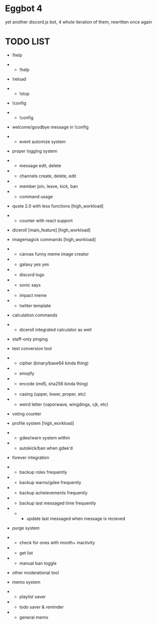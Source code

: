 Eggbot 4
========
yet another discord.js bot, 4 whole iteration of them, rewritten once again

TODO LIST
=========

- !help
- - !help <cmd>
- !reload
- - !stop
- !config
- - !config <prefix>

- welcome/goodbye message in !config
- - event automize system

- proper logging system
- - message edit, delete
- - channels create, delete, edit
- - member join, leave, kick, ban
- - command usage

- quote 2.0 with less functions [high_workload]
- - counter with react support

- diceroll [main_feature] [high_workload]
- imagemagick commands [high_workload]
- - canvas funny meme image creator
- - galaxy yes yes
- - discord logo
- - sonic says
- - impact meme
- - twitter template
- calculation commands
- - diceroll integrated calculator as well
- staff-only pinging
- text conversion tool
- - cipher (binary/base64 kinda thing)
- - emojify
- - encode (md5, sha256 kinda thing)
- - casing (upper, lower, proper, etc)
- - weird letter (vaporwave, wingdings, cjk, etc)

- voting counter
- profile system [high_workload]
- - gdee/warn system within
- - autokick/ban when gdee'd

- forever integration
- - backup roles frequently
- - backup warns/gdee frequently
- - backup acheievements frequently
- - backup last messaged time frequently
- - - update last messaged when message is recieved

- purge system
- - check for ones with month+ inactivity
- - get list
- - manual ban toggle
- other moderational tool

- memo system
- - playlist saver
- - todo saver & reminder
- - general memo